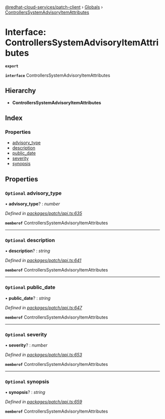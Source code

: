 [@redhat-cloud-services/patch-client](../README.md) › [Globals](../globals.md) › [ControllersSystemAdvisoryItemAttributes](controllerssystemadvisoryitemattributes.md)

# Interface: ControllersSystemAdvisoryItemAttributes

**`export`** 

**`interface`** ControllersSystemAdvisoryItemAttributes

## Hierarchy

* **ControllersSystemAdvisoryItemAttributes**

## Index

### Properties

* [advisory_type](controllerssystemadvisoryitemattributes.md#optional-advisory_type)
* [description](controllerssystemadvisoryitemattributes.md#optional-description)
* [public_date](controllerssystemadvisoryitemattributes.md#optional-public_date)
* [severity](controllerssystemadvisoryitemattributes.md#optional-severity)
* [synopsis](controllerssystemadvisoryitemattributes.md#optional-synopsis)

## Properties

### `Optional` advisory_type

• **advisory_type**? : *number*

*Defined in [packages/patch/api.ts:635](https://github.com/leSamo/javascript-clients/blob/8e7ff04/packages/patch/api.ts#L635)*

**`memberof`** ControllersSystemAdvisoryItemAttributes

___

### `Optional` description

• **description**? : *string*

*Defined in [packages/patch/api.ts:641](https://github.com/leSamo/javascript-clients/blob/8e7ff04/packages/patch/api.ts#L641)*

**`memberof`** ControllersSystemAdvisoryItemAttributes

___

### `Optional` public_date

• **public_date**? : *string*

*Defined in [packages/patch/api.ts:647](https://github.com/leSamo/javascript-clients/blob/8e7ff04/packages/patch/api.ts#L647)*

**`memberof`** ControllersSystemAdvisoryItemAttributes

___

### `Optional` severity

• **severity**? : *number*

*Defined in [packages/patch/api.ts:653](https://github.com/leSamo/javascript-clients/blob/8e7ff04/packages/patch/api.ts#L653)*

**`memberof`** ControllersSystemAdvisoryItemAttributes

___

### `Optional` synopsis

• **synopsis**? : *string*

*Defined in [packages/patch/api.ts:659](https://github.com/leSamo/javascript-clients/blob/8e7ff04/packages/patch/api.ts#L659)*

**`memberof`** ControllersSystemAdvisoryItemAttributes
